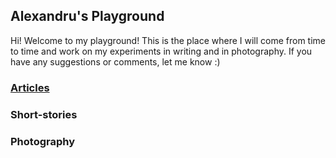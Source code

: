 ## Alexandru's Playground

Hi! Welcome to my playground! This is the place where I will come from time to time and work on my experiments in writing and in photography. If you have any suggestions or comments, let me know :)

### [Articles](https://github.com/alexandru-cohal/alexandru-cohal.github.io/blob/master/articles.md)
### Short-stories
### Photography

